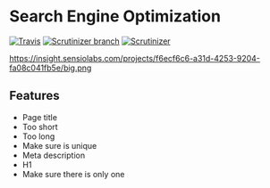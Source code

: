# Search Engine Optimization

[![Travis](https://img.shields.io/travis/zortje/seo.svg?style=flat)](https://travis-ci.org/zortje/seo) 
[![Scrutinizer branch](https://img.shields.io/scrutinizer/coverage/g/zortje/seo/master.svg?style=flat)](https://scrutinizer-ci.com/g/zortje/seo/?branch=master) 
[![Scrutinizer](https://img.shields.io/scrutinizer/g/zortje/seo.svg?style=flat)](https://scrutinizer-ci.com/g/zortje/seo/?branch=master)

https://insight.sensiolabs.com/projects/f6ecf6c6-a31d-4253-9204-fa08c041fb5e/big.png

## Features

- Page title
 - Too short
 - Too long
 - Make sure is unique
- Meta description
- H1
 - Make sure there is only one
